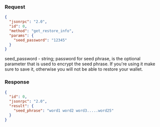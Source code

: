 ### Request

```json
{
  "jsonrpc": "2.0",
  "id": 0,
  "method": "get_restore_info",
  "params": {
    "seed_password": "12345"
  }
}
```

seed_password - string; password for seed phrase, is the optional parameter that is used to encrypt the seed phrase. If you're using it make sure to save it, otherwise you will not be able to restore your wallet.

### Response

```json
{
  "id": 0,
  "jsonrpc": "2.0",
  "result": {
    "seed_phrase": "word1 word2 word3.....word25"
  }
}
```
